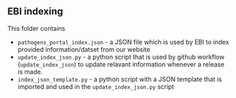 ## EBI indexing

This folder contains

* `pathogens_portal_index.json` - a JSON file which is used by EBI to index provided information/datset from our website
* `update_index_json.py` - a python script that is used by github workflow (`update_index_json`) to update relavant information whenever a release is made.
* `index_json_template.py` - a python script with a JSON template that is imported and used in the `update_index_json.py` script
